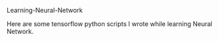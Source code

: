 Learning-Neural-Network

Here are some tensorflow python scripts I wrote while learning Neural Network.